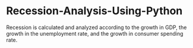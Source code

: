 # Recession-Analysis-Using-Python
Recession is calculated and analyzed according to the growth in GDP, the growth in the unemployment rate, and the growth in consumer spending rate.
